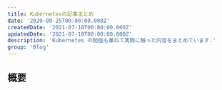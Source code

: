 ```yaml
---
title: Kubernetesの記事まとめ
date: '2020-09-25T00:00:00.000Z'
createdDate: '2021-07-10T00:00:00.000Z'
updatedDate: '2021-07-10T00:00:00.000Z'
description: 'Kubernetes の勉強も兼ねて実際に触った内容をまとめています.'
group: 'Blog'
---
```


## 概要
